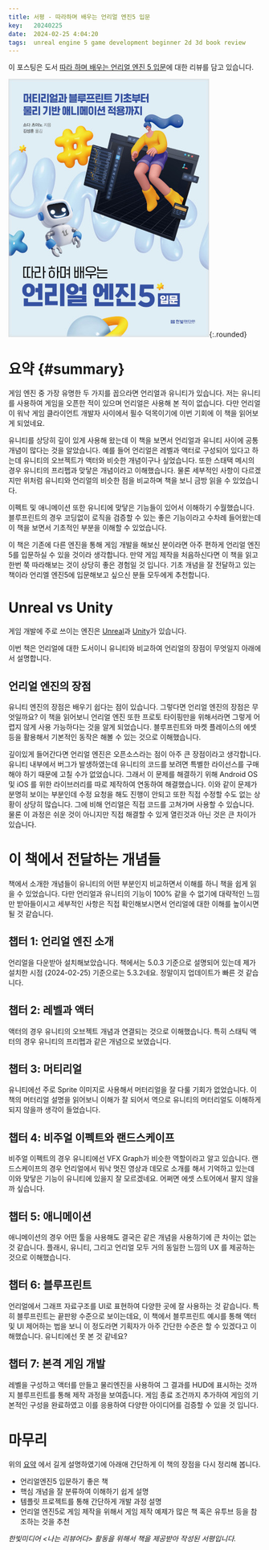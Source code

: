 ```yaml
---
title: 서평 - 따라하며 배우는 언리얼 엔진5 입문
key:   20240225
date:  2024-02-25 4:04:20
tags:  unreal engine 5 game development beginner 2d 3d book review
---
```


이 포스팅은 도서 [따라 하며 배우는 언리얼 엔진 5 입문]에 대한 리뷰를 담고 있습니다.

![따라 하며 배우는 언리얼 엔진 5 입문 입문표지](/assets/images/learning_unreal_engine_5/cover.jpeg){:.rounded}

# 요약 {#summary}

게임 엔진 중 가장 유명한 두 가지를 꼽으라면 언리얼과 유니티가 있습니다.
저는 유니티를 사용하여 게임을 오픈한 적이 있으며 언리얼은 사용해 본 적이 없습니다.
다만 언리얼이 워낙 게임 클라이언트 개발자 사이에서 필수 덕목이기에 이번 기회에 이 책을 읽어보게 되었네요.

유니티를 상당히 깊이 있게 사용해 왔는데 이 책을 보면서 언리얼과 유니티 사이에 공통 개념이 많다는 것을 알았습니다.
예를 들어 언리얼은 레벨과 액터로 구성되어 있다고 하는데 유니티의 오브젝트가 액터와 비슷한 개념이구나 싶었습니다.
또한 스태택 메시의 경우 유니티의 프리펩과 맞닿은 개념이라고 이해했습니다.
물론 세부적인 사항이 다르겠지만 위처럼 유니티와 언리얼의 비슷한 점을 비교하며 책을 보니 금방 읽을 수 있었습니다.

이펙트 및 애니메이션 또한 유니티에 맞닿은 기능들이 있어서 이해하기 수월했습니다.
블루프린트의 경우 코딩없이 로직을 검증할 수 있는 좋은 기능이라고 수차례 들어왔는데 이 책을 보면서 기초적인 부분을 이해할 수 있었습니다.

이 책은 기존에 다른 엔진을 통해 게임 개발을 해보신 분이라면 아주 편하게 언리얼 엔진5를 입문하실 수 있을 것이라 생각합니다. 만약 게임 제작을 처음하신다면 이 책을 읽고 한번 쭉 따라해보는 것이 상당히 좋은 경험일 것 입니다. 기초 개념을 잘 전달하고 있는 책이라 언리엘 엔진5에 입문해보고 싶으신 분들 모두에게 추천합니다.

<!--more-->

# Unreal vs Unity

게임 개발에 주로 쓰이는 엔진은 [Unreal](https://www.unrealengine.com/ko/unreal-engine-5)과 [Unity](https://unity.com/kr)가 있습니다.

이번 책은 언리얼에 대한 도서이니 유니티와 비교하여 언리얼의 장점이 무엇일지 아래에서 설명합니다.

## 언리얼 엔진의 장점

유니티 엔진의 장점은 배우기 쉽다는 점이 있습니다.
그렇다면 언리얼 엔진의 장점은 무엇일까요?
이 책을 읽어보니 언리얼 엔진 또한 프로토 타이핑만을 위해서라면 그렇게 어렵지 않게 사용 가능하다는 것을 알게 되었습니다.
블루프린트와 마켓 플레이스의 에셋 등을 활용해서 기본적인 동작은 해볼 수 있는 것으로 이해했습니다.

깊이있게 들어간다면 언리얼 엔진은 오픈소스라는 점이 아주 큰 장점이라고 생각합니다.
유니티 내부에서 버그가 발생하였는데 유니티의 코드를 보려면 특별한 라이선스를 구매해야 하기 때문에 고칠 수가 없었습니다.
그래서 이 문제를 해결하기 위해 Android OS 및 iOS 를 위한 라이브러리를 따로 제작하여 연동하여 해결했습니다.
이와 같이 문제가 분명히 보이는 부분인데 수정 요청을 해도 진행이 안되고 또한 직접 수정할 수도 없는 상황이 상당히 많습니다.
그에 비해 언리얼은 직접 코드를 고쳐가며 사용할 수 있습니다.
물론 이 과정은 쉬운 것이 아니지만 직접 해결할 수 있게 열린것과 아닌 것은 큰 차이가 있습니다.

# 이 책에서 전달하는 개념들

책에서 소개한 개념들이 유니티의 어떤 부분인지 비교하면서 이해를 하니 책을 쉽게 읽을 수 있었습니다.
다만 언리얼과 유니티의 기능이 100% 같을 수 없기에 대략적인 느낌만 받아들이시고 세부적인 사항은 직접 확인해보시면서 언리얼에 대한 이해를 높이시면 될 것 같습니다.

## 챕터 1: 언리얼 엔진 소개

언리얼을 다운받아 설치해보았습니다.
책에서는 5.0.3 기준으로 설명되어 있는데 제가 설치한 시점 (2024-02-25) 기준으로는 5.3.2네요.
정말이지 업데이트가 빠른 것 같습니다.

## 챕터 2: 레벨과 액터

액터의 경우 유니티의 오브젝트 개념과 연결되는 것으로 이해했습니다.
특히 스태틱 액터의 경우 유니티의 프리펩과 같은 개념으로 보였습니다.

## 챕터 3: 머티리얼

유니티에선 주로 Sprite 이미지로 사용해서 머터리얼을 잘 다룰 기회가 없었습니다.
이 책의 머터리얼 설명을 읽어보니 이해가 잘 되어서 역으로 유니티의 머터리얼도 이해하게 되지 않을까 생각이 들었습니다.

## 챕터 4: 비주얼 이펙트와 랜드스케이프

비주얼 이펙트의 경우 유니티에선 VFX Graph가 비슷한 역할이라고 알고 있습니다.
랜드스케이프의 경우 언리얼에서 워낙 멋진 영상과 데모로 소개를 해서 기억하고 있는데 이와 맞닿은 기능이 유니티에 있을지 잘 모르겠네요. 어쩌면 에셋 스토어에서 팔지 않을까 싶습니다.

## 챕터 5: 애니메이션

애니메이션의 경우 어떤 툴을 사용해도 결국은 같은 개념을 사용하기에 큰 차이는 없는 것 같습니다.
플래시, 유니티, 그리고 언리얼 모두 거의 동일한 느낌의 UX 를 제공하는 것으로 이해했습니다.

## 챕터 6: 블루프린트

언리얼에서 그래프 자료구조를 UI로 표현하여 다양한 곳에 잘 사용하는 것 같습니다.
특히 블루프린트는 끝판왕 수준으로 보이는데요, 이 책에서 블루프린트 예시를 통해 액터 및 UI 제어하는 법을 보니 이 정도라면 기획자가 아주 간단한 수준은 할 수 있겠다고 이해했습니다.
유니티에선 못 본 것 같네요?

## 챕터 7: 본격 게임 개발

레벨을 구성하고 액터를 만들고 물리엔진을 사용하여 그 결과를 HUD에 표시하는 것까지 블루프린트를 통해 제작 과정을 보여줍니다.
게임 종료 조건까지 추가하여 게임의 기본적인 구성을 완료하였고 이를 응용하여 다양한 아이디어를 검증할 수 있을 것 입니다.

# 마무리

위의 [요약](#summary) 에서 길게 설명하였기에 아래애 간단하게 이 책의 장점을 다시 정리해 봅니다.

- 언리얼엔진5 입문하기 좋은 책
- 핵심 개념을 잘 분류하여 이해하기 쉽게 설명
- 템플릿 프로젝트를 통해 간단하게 개발 과정 설명
- 언리얼 엔진5로 게임 제작을 위해서 게임 제작 예제가 많은 책 혹은 유투브 등을 참조하는 것을 추천 


*한빛미디어 \<나는 리뷰어다\> 활동을 위해서 책을 제공받아 작성된 서평입니다.*


[따라 하며 배우는 언리얼 엔진 5 입문]: https://www.hanbit.co.kr/store/books/look.php?p_code=B7023063052